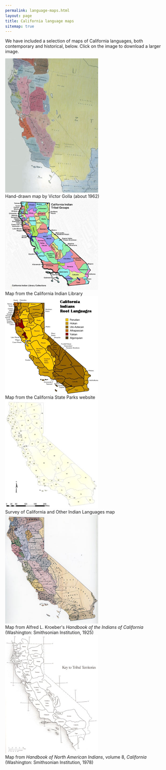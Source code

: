 ```yaml
---
permalink: language-maps.html
layout: page
title: California language maps
sitemap: true
---
```


We have included a selection of maps of California languages, both contemporary and historical, below. Click on the image to download a larger image.

<div class="map">
<a href="https://berkeley.box.com/v/golla-map"><img src="images/golla-map-small.jpg" width="300px" alt="Hand-drawn map by Victor Golla"/></a>
<div class="caption">Hand-drawn map by Victor Golla (about 1962)</div>
</div>

<div class="map">
<a href="images/indian-library-map.jpg"><img src="images/indian-library-map.jpg" width="300px" alt="Map from the California Indian Library"/></a>
<div class="caption">Map from the California Indian Library</div>
</div>

<div class="map">
<a href="http://www.parks.ca.gov/pages/22491/images/cal_indians_languages_map.jpg"><img src="images/parks-map.jpg" width="300px" alt="Map from the California State Parks website"/></a>
<div class="caption">Map from the California State Parks website</div>
</div>


<div class="map">
<a href="https://berkeley.box.com/v/survey-map"><img src="images/survey-map-small.jpg" width="300px" alt="Survey of California and Other Indian Languages map"/></a>
<div class="caption">Survey of California and Other Indian Languages map</div>
</div>

<div class="map">
<a href="https://berkeley.box.com/v/koreber-map"><img src="images/kroeber-map-small.jpg" width="300px" alt="Map from Alfred L. Kroeber's (1925) Handbook of the Indians of California"/></a>
<div class="caption">Map from Alfred L. Kroeber's <em>Handbook of the Indians of California</em> (Washington: Smithsonian Institution, 1925)</div>
</div>

<div class="map">
<a href="https://berkeley.box.com/v/handbook-map"><img src="images/handbook-map-small.jpg" width="300px" alt="Map from Volume 8 of the Handbook of North American Indians"/></a>
<div class="caption">Map from <em>Handbook of North American Indians</em>, volume 8, <em>California</em> (Washington: Smithsonian Institution, 1978)</div>
</div>
